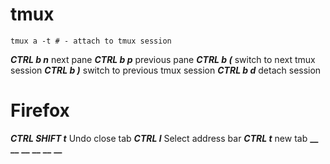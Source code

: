 # tmux
```
tmux a -t # - attach to tmux session
```
**_CTRL b n_** next pane
**_CTRL b p_** previous pane
**_CTRL b (_** switch to next tmux session
**_CTRL b )_** switch to previous tmux session
**_CTRL b d_** detach session
# Firefox
**_CTRL SHIFT t_** Undo close tab
**_CTRL l_** Select address bar
**_CTRL t_** new tab
**__**
**__**
**__**
**__**
**__**
**__**
